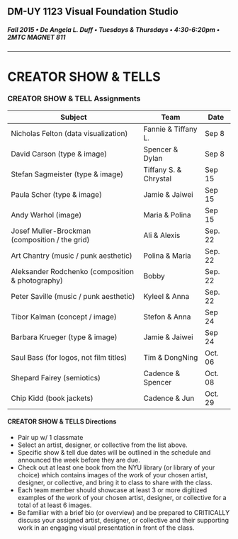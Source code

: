 ## DM-UY 1123 Visual Foundation Studio
##### Fall 2015 • De Angela L. Duff • Tuesdays & Thursdays • 4:30-6:20pm • 2MTC MAGNET 811 
---
# CREATOR SHOW & TELLS
### CREATOR SHOW & TELL Assignments


Subject | Team | Date
--- | --- | ---
Nicholas Felton (data visualization) |Fannie & Tiffany L. | Sep 8
David Carson (type & image) | Spencer & Dylan |  Sep 8
Stefan Sagmeister (type & image) | Tiffany S. & Chrystal | Sep 15
Paula Scher (type & image) | Jamie & Jaiwei | Sep 15
Andy Warhol (image) | Maria & Polina | Sep 15
Josef Muller-Brockman (composition / the grid) | Ali & Alexis | Sep. 22 
Art Chantry (music / punk aesthetic) | Polina & Maria | Sep. 22
Aleksander Rodchenko (composition & photography) | Bobby | Sep. 22
Peter Saville (music / punk aesthetic) | Kyleel & Anna | Sep. 22
Tibor Kalman (concept / image) | Stefon & Anna | Sep 24
Barbara Krueger (type & image) | Jamie & Jaiwei| Sep 24
Saul Bass (for logos, not film titles) | Tim & DongNing | Oct. 06
Shepard Fairey (semiotics) | Cadence & Spencer | Oct. 08
Chip Kidd (book jackets) | Cadence & Jun | Oct. 29

#### CREATOR SHOW & TELLS Directions
* Pair up w/ 1 classmate
* Select an artist, designer, or collective from the list above.
* Specific show & tell due dates will be outlined in the schedule and announced the week before they are due.
* Check out at least one book from the NYU library (or library of your choice) which contains images of the work of your chosen artist, designer, or collective, and bring it to class to share with the class. 
* Each team member should showcase at least 3 or more digitized examples of the work of your chosen artist, designer, or collective for a total of at least 6 images.
* Be familiar with a brief bio (or overview) and be prepared to CRITICALLY discuss your assigned artist, designer, or collective and their supporting work in an engaging visual presentation in front of the class. 

